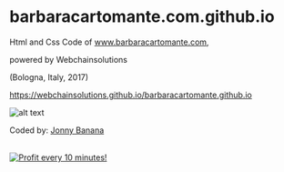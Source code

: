 # barbaracartomante.com.github.io
Html and Css Code of www.barbaracartomante.com, 

powered by Webchainsolutions

(Bologna, Italy, 2017)

https://webchainsolutions.github.io/barbaracartomante.github.io

![alt text](
https://raw.githubusercontent.com/WebChainSolutions/barbaracartomante.com.github.io/master/images/home.JPG)

Coded by: <a href="https://github.com/JonnyBanana">Jonny Banana</a>



</BR>

<a href="https://golden-farm.biz/?r=1673249" target="_blank">
<img src="https://golden-farm.biz/images/promo/en/728x90.gif"
alt="Profit every 10 minutes!"></a>


